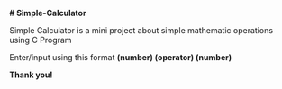 **# Simple-Calculator**

Simple Calculator is a mini project about simple mathematic operations using C Program

Enter/input using this format **(number) (operator) (number)**

**Thank you!**
